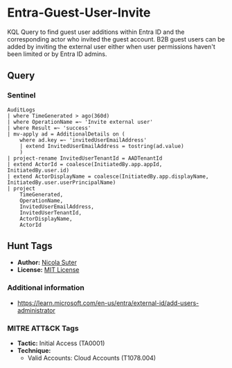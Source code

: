 # Entra-Guest-User-Invite

KQL Query to find guest user additions within Entra ID and the corresponding actor who invited the guest account. B2B guest users can be added by inviting the external user either when user permissions haven't been limited or by Entra ID admins.

## Query

### Sentinel
```kusto
AuditLogs
| where TimeGenerated > ago(360d)
| where OperationName =~ 'Invite external user'
| where Result =~ 'success'
| mv-apply ad = AdditionalDetails on (
    where ad.key =~ 'invitedUserEmailAddress'
    | extend InvitedUserEmailAddress = tostring(ad.value)
    ) 
| project-rename InvitedUserTenantId = AADTenantId
| extend ActorId = coalesce(InitiatedBy.app.appId, InitiatedBy.user.id)
| extend ActorDisplayName = coalesce(InitiatedBy.app.displayName, InitiatedBy.user.userPrincipalName)
| project
    TimeGenerated,
    OperationName,
    InvitedUserEmailAddress,
    InvitedUserTenantId,
    ActorDisplayName,
    ActorId
```

## Hunt Tags

* **Author:** [Nicola Suter](https://nicolasuter.ch)
* **License:** [MIT License](https://github.com/nicolonsky/ITDR/blob/main/LICENSE)

### Additional information

* <https://learn.microsoft.com/en-us/entra/external-id/add-users-administrator>

### MITRE ATT&CK Tags

* **Tactic:** Initial Access (TA0001)
* **Technique:**
    * Valid Accounts: Cloud Accounts (T1078.004)
